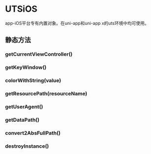 # UTSiOS

app-iOS平台专有内置对象。在uni-app和uni-app x的uts环境中均可使用。

## 静态方法


### getCurrentViewController()

<!-- UTSJSON.UTSiOS.getCurrentViewController.description -->

<!-- UTSJSON.UTSiOS.getCurrentViewController.param -->

<!-- UTSJSON.UTSiOS.getCurrentViewController.returnValue -->

<!-- UTSJSON.UTSiOS.getCurrentViewController.compatibility -->

### getKeyWindow()

<!-- UTSJSON.UTSiOS.getKeyWindow.description -->

<!-- UTSJSON.UTSiOS.getKeyWindow.param -->

<!-- UTSJSON.UTSiOS.getKeyWindow.returnValue -->

<!-- UTSJSON.UTSiOS.getKeyWindow.compatibility -->

### colorWithString(value)

<!-- UTSJSON.UTSiOS.colorWithString.description -->

<!-- UTSJSON.UTSiOS.colorWithString.param -->

<!-- UTSJSON.UTSiOS.colorWithString.returnValue -->

<!-- UTSJSON.UTSiOS.colorWithString.compatibility -->

### getResourcePath(resourceName)

<!-- UTSJSON.UTSiOS.getResourcePath.description -->

<!-- UTSJSON.UTSiOS.getResourcePath.param -->

<!-- UTSJSON.UTSiOS.getResourcePath.returnValue -->

<!-- UTSJSON.UTSiOS.getResourcePath.compatibility -->

### getUserAgent()

<!-- UTSJSON.UTSiOS.getUserAgent.description -->

<!-- UTSJSON.UTSiOS.getUserAgent.param -->

<!-- UTSJSON.UTSiOS.getUserAgent.returnValue -->

<!-- UTSJSON.UTSiOS.getUserAgent.compatibility -->

### getDataPath()

<!-- UTSJSON.UTSiOS.getDataPath.description -->

<!-- UTSJSON.UTSiOS.getDataPath.param -->

<!-- UTSJSON.UTSiOS.getDataPath.returnValue -->

<!-- UTSJSON.UTSiOS.getDataPath.compatibility -->

### convert2AbsFullPath()

<!-- UTSJSON.UTSiOS.convert2AbsFullPath.description -->

<!-- UTSJSON.UTSiOS.convert2AbsFullPath.param -->

<!-- UTSJSON.UTSiOS.convert2AbsFullPath.returnValue -->

<!-- UTSJSON.UTSiOS.convert2AbsFullPath.compatibility -->

### destroyInstance()

<!-- UTSJSON.UTSiOS.destroyInstance.description -->

<!-- UTSJSON.UTSiOS.destroyInstance.param -->

<!-- UTSJSON.UTSiOS.destroyInstance.returnValue -->

<!-- UTSJSON.UTSiOS.destroyInstance.compatibility -->